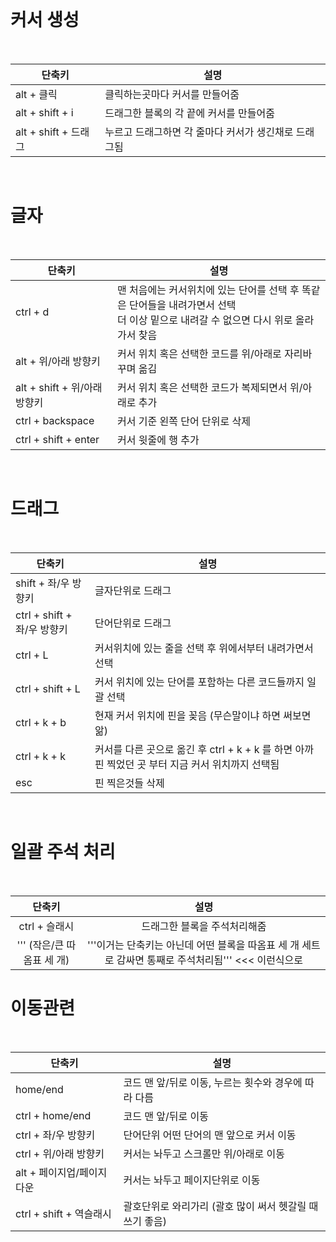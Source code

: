 <br>


# 커서 생성

<br>

| 단축키               | 설명                                                 |
| -------------------- | ---------------------------------------------------- |
| alt + 클릭           | 클릭하는곳마다 커서를 만들어줌                       |
| alt + shift + i      | 드래그한 블록의 각 끝에 커서를 만들어줌              |
| alt + shift + 드래그 | 누르고 드래그하면 각 줄마다 커서가 생긴채로 드래그됨 |

<br>

# 글자

<br>

| 단축키                       | 설명                                                         |
| ---------------------------- | ------------------------------------------------------------ |
| ctrl + d                     | 맨 처음에는 커서위치에 있는 단어를 선택 후 똑같은 단어들을 내려가면서 선택 <br />더 이상 밑으로 내려갈 수 없으면 다시 위로 올라가서 찾음 |
| alt + 위/아래 방향키         | 커서 위치 혹은 선택한 코드를 위/아래로 자리바꾸며 옮김       |
| alt + shift + 위/아래 방향키 | 커서 위치 혹은 선택한 코드가 복제되면서 위/아래로 추가       |
| ctrl + backspace             | 커서 기준 왼쪽 단어 단위로 삭제                              |
| ctrl + shift + enter         | 커서 윗줄에 행 추가                                          |

<br>

# 드래그

<br>

| 단축키                      | 설명                                                         |
| --------------------------- | ------------------------------------------------------------ |
| shift + 좌/우 방향키        | 글자단위로 드래그                                            |
| ctrl + shift + 좌/우 방향키 | 단어단위로 드래그                                            |
| ctrl + L                    | 커서위치에 있는 줄을 선택 후 위에서부터 내려가면서 선택      |
| ctrl + shift + L            | 커서 위치에 있는 단어를 포함하는 다른 코드들까지 일괄 선택   |
| ctrl + k + b                | 현재 커서 위치에 핀을 꽂음 (무슨말이냐 하면 써보면 앎)       |
| ctrl + k + k                | 커서를 다른 곳으로 옮긴 후 ctrl + k + k 를 하면 아까 핀 찍었던 곳 부터 지금 커서 위치까지 선택됨 |
| esc                         | 핀 찍은것들 삭제                                             |

<br>

# 일괄 주석 처리

<br>


|           단축키           |                             설명                             |
| :------------------------: | :----------------------------------------------------------: |
|       ctrl + 슬래시        |                 드래그한 블록을 주석처리해줌                 |
| ''' (작은/큰 따옴표 세 개) | '''이거는 단축키는 아닌데 어떤 블록을 따옴표 세 개 세트로 감싸면 통째로 주석처리됨''' <<< 이런식으로 |



# 이동관련

<br>

| 단축키                    | 설명                                                     |
| ------------------------- | -------------------------------------------------------- |
| home/end                  | 코드 맨 앞/뒤로 이동, 누르는 횟수와 경우에 따라 다름     |
| ctrl + home/end           | 코드 맨 앞/뒤로 이동                                     |
| ctrl + 좌/우 방향키       | 단어단위 어떤 단어의 맨 앞으로 커서 이동                 |
| ctrl + 위/아래 방향키     | 커서는 놔두고 스크롤만 위/아래로 이동                    |
| alt + 페이지업/페이지다운 | 커서는 놔두고 페이지단위로 이동                          |
| ctrl + shift + 역슬래시   | 괄호단위로 와리가리 (괄호 많이 써서 헷갈릴 때 쓰기 좋음) |

